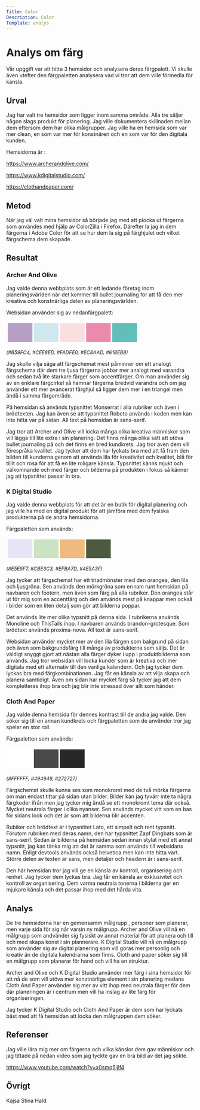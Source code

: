 ```yaml
---
Title: Color
Description: Color
Template: analys
---
```


Analys om färg
=======================

Vår upggift var att hitta 3 hemsidor och analysera deras färgpalett. Vi skulle även utefter den färgpaletten analysera vad vi tror att dem ville förmedla för känsla. 

Urval
-----------------------

Jag har valt tre hemsidor som ligger inom samma område. Alla tre säljer någon slags produkt för planering. Jag ville dokumentera skillnaden mellan dem eftersom dem har olika målgrupper. Jag ville ha en hemsida som var mer clean, en som var mer för konstnären och en som var för den digitala kunden. 

Hemsidorna är :

https://www.archerandolive.com/

https://www.kdigitalstudio.com/

https://clothandpaper.com/

Metod
-----------------------

När jag väl valt mina hemsidor så började jag med att plocka ut färgerna som användes med hjälp av ColorZilla i Firefox. Därefter la jag in dem färgerna i Adobe Color för att se hur dem la sig på färghjulet och vilket färgschema dem skapade. 

Resultat
-----------------------

<h3>Archer And Olive</h3>

Jag valde denna webbplats som är ett ledande företag inom planeringsvärlden när det kommer till bullet journaling för att få den mer kreativa och konstnärliga delen av planeringsvärlden. 

Websidan använder sig av nedanfärgpalett:

<table style="border-spacing: 4px; border-collapse: separate">
<tr>
<td style="height: 50px; width: 50px; background-color: #B59FC4">
<td style="height: 50px; width: 50px; background-color: #CEE8ED">
<td style="height: 50px; width: 50px; background-color: #FADFE0">
<td style="height: 50px; width: 50px; background-color: #EC8AAD">
<td style="height: 50px; width: 50px; background-color: #61BEB8">
</tr>
</table>

<font size="2"> <i>(#B59FC4, #CEE8ED, #FADFE0, #EC8AAD, #61BEB8)</i></font> 


Jag skulle vilja säga att färgschemat mest påminner om ett analogt färgschema där dem tre ljusa färgerna jobbar mer analogt med varandra och sedan två lite starkare färger som accentfärger. Om man använder sig av en enklare färgcirkel så hamnar färgerna bredvid varandra och om jag använder ett mer avancerat färghjul så ligger dem mer i en triangel men ändå i samma färgområde. 

På hemsidan så används typsnittet Monserrat i alla rubriker och även i brödtexten.  Jag kan även se att typsnittet Roboto används i koden men kan inte hitta var på sidan. All text på hemsidan är sans-serif.

Jag tror att Archer and Olive vill locka många olika kreativa människor som vill lägga till lite extra i sin planering. Det finns många olika sätt att utöva bullet journaling på och det finns en bred kundkrets. Jag tror även dem vill förespråka kvalitet.  Jag tycker att dem har lyckats bra med att få fram den bilden till kunderna genom att använda lila för kreativitet och kvalitet, blå för tillit och rosa för att få en lite roligare känsla. Typsnittet känns mjukt och välkomnande och med färger och bilderna på produkten i fokus så känner jag att typsnittet passar in bra. 


<h3>K Digital Studio</h3>

Jag valde denna webbplats för att det är en butik för digital planering och jag ville ha med en digital produkt för att jämföra med dem fysiska produkterna på de andra hemsidorna. 

Färgpaletten som används:

<table style="border-spacing: 4px; border-collapse: separate">
<tr>
<td style="height: 50px; width: 50px; background-color: #E5E5F7">
<td style="height: 50px; width: 50px; background-color: #CBE3C3">
<td style="height: 50px; width: 50px; background-color: #EFBA7D">
<td style="height: 50px; width: 50px; background-color: #4E5A3F">
</tr>
</table>

<font size="2"> <i>(#E5E5F7, #CBE3C3, #EFBA7D, #4E5A3F)</i></font> 

Jag tycker att färgschemat har ett triadmönster med den orangea, den lila och ljusgröna. Sen används den mörkgröna som en ram runt hemsidan på navbaren och footern, men även som färg på alla rubriker. Den orangea står ut för mig som en accentfärg och den används mest på knappar men också i bilder som en liten detalj som gör att bilderna poppar.

Det används lite mer olika typsnitt på denna sida. I rubrikerna används Monoline och ThisTails ihop. I navbaren används brandon-grotesque.  Som brödtext används proxima-nova. All text är sans-serif. 

Websidan använder mycket mer av den lila färgen som bakgrund på sidan och även som bakgrundsfärg till många av produkterna som säljs. Det är väldigt snyggt gjort att nästan alla färger dyker i upp i produktbilderna som används. Jag tror websidan vill locka kunder som är kreativa och mer digitala med ett alternativ till den vanliga kalendern. Och jag tycker dem lyckas bra med färgkombinationen. Jag får en känsla av att vilja skapa och planera samtidigt. Även om sidan har mycket färg så tycker jag att dem kompletteras ihop bra och jag blir inte stressad över allt som händer. 


<h3>Cloth And Paper</h3>

Jag valde denna hemsida för dennes kontrast till de andra jag valde. Den söker sig till en annan kundkrets och färgpaletten som de använder tror jag spelar en stor roll.

Färgpaletten som används:

<table style="border-spacing: 4px; border-collapse: separate">
<tr>
<td style="height: 50px; width: 50px; background-color: #FFFFFF">
<td style="height: 50px; width: 50px; background-color: #494949">
<td style="height: 50px; width: 50px; background-color: #272727">
</tr>
</table>

<font size="2"> <i>(#FFFFFF, #494949, #272727)</i></font> 

Färgschemat skulle kunna ses som monokromt med de två mörka färgerna om man endast tittar på sidan utan bilder. Bilder kan jag tyvärr inte ta några färgkoder ifrån men jag tycker mig ändå se ett monokromt tema där också. Mycket neutrala färger i olika nyanser.  Sen används mycket vitt som en bas för sidans look och det är som att bilderna blir accenten. 

Rubiker och brödtext är i typsnittet Lato, ett simpelt och rent typsnitt. Förutom rubriken med deras namn, den har typsnittet Zapf Dingbats som är sans-serif. Sedan är bilderna på hemsidan sedan innan stylat med ett annat typsnitt, jag kan tänka mig att det är samma som används till websidans namn. Enligt devtools används också helvetica men kan inte hitta vart.  Större delen av texten är sans, men detaljer och headern är i sans-serif. 


Den här hemsidan tror jag vill ge en känsla av kontroll, organisering och renhet. Jag tycker dem lyckas bra. Jag får en känsla av exklusivitet och kontroll av organisering. Dem varma neutrala tonerna i bilderna ger en mjukare känsla och det passar ihop med det hårda vita. 


Analys
-----------------------

De tre hemsidorna har en gemensamm målgrupp , personer som planerar, men varje sida för sig når varsin ny målgrupp. Archer and Olive vill nå en målgrupp som andvänder sig fysiskt av annat material för att planera och till och med skapa konst i sin plannerare. K Digital Studio vill nå en målgrupp som använder sig av digital planering som vill göras mer personlig och kreativ än de digitala kalendrarna som finns. Cloth and paper söker sig till en målgrupp som planerar för hand och vill ha en struktur. 

Archer and Olive och K Digital Studio använder mer färg i sina hemsidor för att nå de som vill utöva mer konstnärliga element i sin planering medans Cloth And Paper använder sig mer av vitt ihop med neutrala färger för dem där planeringen är i centrum men vill ha inslag av lite färg för organiseringen. 

Jag tycker K Digital Studio och Cloth And Paper är dem som har lyckats bäst med att få hemsidan att locka den målgruppen dem söker.

Referenser
-----------------------

Jag ville lära mig mer om färgerna och vilka känslor dem gav människor och jag tittade på nedan video som jag tyckte gav en bra bild av det jag sökte. 

https://www.youtube.com/watch?v=x0smq5ljlf4

Övrigt
-----------------------

Kajsa Stina Hald

